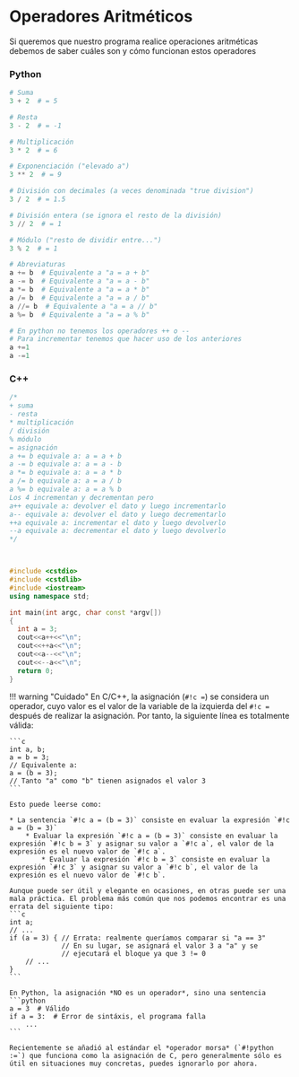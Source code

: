 # Operadores Aritméticos

Si queremos que nuestro programa realice operaciones aritméticas debemos de saber cuáles son y cómo funcionan estos operadores

### Python

```python
# Suma
3 + 2  # = 5

# Resta
3 - 2  # = -1

# Multiplicación
3 * 2  # = 6

# Exponenciación ("elevado a")
3 ** 2  # = 9

# División con decimales (a veces denominada "true division")
3 / 2  # = 1.5

# División entera (se ignora el resto de la división)
3 // 2  # = 1

# Módulo ("resto de dividir entre...")
3 % 2  # = 1

# Abreviaturas
a += b  # Equivalente a "a = a + b"
a -= b  # Equivalente a "a = a - b"
a *= b  # Equivalente a "a = a * b"
a /= b  # Equivalente a "a = a / b"
a //= b  # Equivalente a "a = a // b"
a %= b  # Equivalente a "a = a % b"

# En python no tenemos los operadores ++ o --
# Para incrementar tenemos que hacer uso de los anteriores
a +=1
a -=1
```

### C++

```cpp
/*
+ suma
- resta
* multiplicación
/ división
% módulo
= asignación
a += b equivale a: a = a + b
a -= b equivale a: a = a - b
a *= b equivale a: a = a * b
a /= b equivale a: a = a / b
a %= b equivale a: a = a % b
Los 4 incrementan y decrementan pero 
a++ equivale a: devolver el dato y luego incrementarlo
a-- equivale a: devolver el dato y luego decrementarlo
++a equivale a: incrementar el dato y luego devolverlo 
--a equivale a: decrementar el dato y luego devolverlo
*/



#include <cstdio>
#include <cstdlib>
#include <iostream>
using namespace std;

int main(int argc, char const *argv[])
{
  int a = 3;
  cout<<a++<<"\n";
  cout<<++a<<"\n";
  cout<<a--<<"\n";
  cout<<--a<<"\n";
  return 0;
}
```

!!! warning "Cuidado"
    En C/C++, la asignación (`#!c =`) se considera un operador, cuyo valor es el valor de la variable de la izquierda del `#!c =` después de realizar la asignación. Por tanto, la siguiente línea es totalmente válida:
    
    ```c
    int a, b;
    a = b = 3;
    // Equivalente a:
    a = (b = 3);
    // Tanto "a" como "b" tienen asignados el valor 3
    ```
    
    Esto puede leerse como:
    
    * La sentencia `#!c a = (b = 3)` consiste en evaluar la expresión `#!c a = (b = 3)`
        * Evaluar la expresión `#!c a = (b = 3)` consiste en evaluar la expresión `#!c b = 3` y asignar su valor a `#!c a`, el valor de la expresión es el nuevo valor de `#!c a`.
            * Evaluar la expresión `#!c b = 3` consiste en evaluar la expresión `#!c 3` y asignar su valor a `#!c b`, el valor de la expresión es el nuevo valor de `#!c b`.
    
    Aunque puede ser útil y elegante en ocasiones, en otras puede ser una mala práctica. El problema más común que nos podemos encontrar es una errata del siguiente tipo:
    ```c
    int a;
    // ...
    if (a = 3) { // Errata: realmente queríamos comparar si "a == 3"
                 // En su lugar, se asignará el valor 3 a "a" y se
                 // ejecutará el bloque ya que 3 != 0
        // ...
    }
    ```
    
    En Python, la asignación *NO es un operador*, sino una sentencia
    ```python
    a = 3  # Válido
    if a = 3:  # Error de sintáxis, el programa falla
        ...
    ```
    
    Recientemente se añadió al estándar el *operador morsa* (`#!python :=`) que funciona como la asignación de C, pero generalmente sólo es útil en situaciones muy concretas, puedes ignorarlo por ahora.
